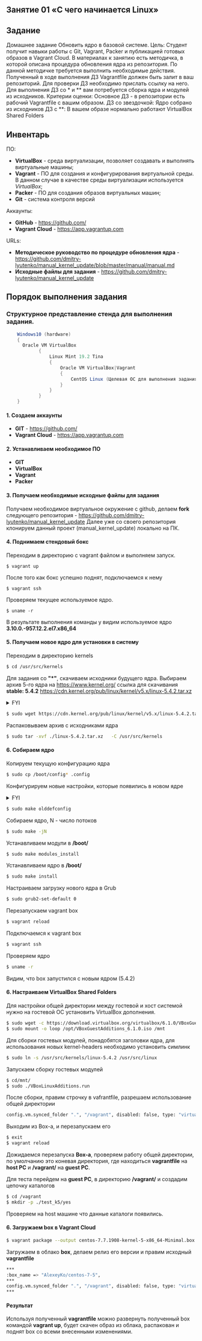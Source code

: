 ## Занятие 01 «С чего начинается Linux»
## Задание
Домашнее задание
Обновить ядро в базовой системе.
Цель: Студент получит навыки работы с Git, Vagrant, Packer и публикацией готовых образов в Vagrant Cloud.
В материалах к занятию есть методичка, в которой описана процедура обновления ядра из репозитория. По данной методичке требуется выполнить необходимые действия. Полученный в ходе выполнения ДЗ Vagrantfile должен быть залит в ваш репозиторий. Для проверки ДЗ необходимо прислать ссылку на него.
Для выполнения ДЗ со * и ** вам потребуется сборка ядра и модулей из исходников.
Критерии оценки: Основное ДЗ - в репозитории есть рабочий Vagrantfile с вашим образом.
ДЗ со звездочкой: Ядро собрано из исходников
ДЗ с **: В вашем образе нормально работают VirtualBox Shared Folders
## Инвентарь

ПО:
- **VirtualBox** - среда виртуализации, позволяет создавать и выполнять виртуальные машины;
- **Vagrant** - ПО для создания и конфигурирования виртуальной среды. В данном случае в качестве среды виртуализации используется *VirtualBox*;
- **Packer** - ПО для создания образов виртуальных машин;
- **Git** - система контроля версий

Аккаунты:
- **GitHub** - https://github.com/
- **Vagrant Cloud** - https://app.vagrantup.com

URLs:
- **Методическое руководство по процедуре обновления ядра** - https://github.com/dmitry-lyutenko/manual_kernel_update/blob/master/manual/manual.md
- **Исходные файлы для задания** - https://github.com/dmitry-lyutenko/manual_kernel_update
## Порядок выполнения задания
### Структурное представление стенда для выполнения задания.
```java
    Windows10 (hardware)
    {
      Oracle VM VirtualBox
            {
                Linux Mint 19.2 Tina
                {
                    Oracle VM VirtualBox|Vagrant
                    {
                        CentOS Linux (Целевая ОС для выполнения задания)
                    }
                }
            }
    }
```
#### 1. Создаем аккаунты
* **GIT** - https://github.com/
* **Vagrant Cloud** - https://app.vagrantup.com
#### 2. Устанавливаем необходимое ПО
* **GIT**
* **VirtualBox**
* **Vagrant**
* **Packer**
#### 3. Получаем необходимые исходные файлы для задания
Получаем необходимое виртуальное окружение с github, делаем **fork** следующего репозитория - https://github.com/dmitry-lyutenko/manual_kernel_update
Далее уже со своего репозитория клонируем данный проект (manual_kernel_update) локально на ПК.
#### 4. Поднимаем стендовый бокс
Переходим в директорию с vagrant файлом и выполняем запуск.

    $ vagrant up
После того как бокс успешно поднят, подключаемся к нему

    $ vagrant ssh
Проверяем текущее используемое ядро.

    $ uname -r
В результате выполнения команды у видим используемое ядро
**3.10.0.-957.12.2.el7.x86_64**
#### 5. Получаем новое ядро для установки в систему
Переходим в директорию kernels
```bash
$ cd /usr/src/kernels
```
Для задания со **"\*"**, скачиваем исходники будущего ядра.
Выбираем архив 5-го ядра на https://www.kernel.org/ 
ссылка для скачивания **stable:  5.4.2** https://cdn.kernel.org/pub/linux/kernel/v5.x/linux-5.4.2.tar.xz  
<details>
  <summary>FYI</summary>
Установка Wget
    
```bash
$ sudo yum install wget
```
</details>

```bash
$ sudo wget https://cdn.kernel.org/pub/linux/kernel/v5.x/linux-5.4.2.tar.xz  
```
Распаковываем архив с исходниками ядра

```bash
$ sudo tar -xvf ./linux-5.4.2.tar.xz   -C /usr/src/kernels
```
#### 6. Собираем ядро
Копируем текущую конфигурацию ядра
```bash
$ sudo cp /boot/config* .config
```
Конфигурируем новые настройки, которые появились в новом ядре
<details>
  <summary>FYI</summary>
Понадобиться установить :
    
```bash
$ sudo yum install -y ncurses-devel make gcc bc bison flex elfutils-libelf-devel openssl-devel
```
</details>

```bash
$ sudo make olddefconfig 
```
Собираем ядро, N - число потоков
```bash
$ sudo make -jN
```
Устанавливаем модули в **/boot/**
```bash
$ sudo make modules_install
```
Устанавливаем ядро в **/boot/**
```bash
$ sudo make install
```
Настраиваем загрузку нового ядра в Grub
```bash
$ sudo grub2-set-default 0
```
Перезапускаем vagrant box
```bash
$ vagrant reload
```
Подключаемся к vagrant box
```bash
$ vagrant ssh
```
Проверяем ядро
```bash
$ uname -r
```
Видим, что box запустился с новым ядром (5.4.2)
#### 6. Настраиваем VirtualBox Shared Folders
Для настройки общей директории между гостевой и хост системой нужно на гостевой ОС установить VirtualBox дополнения.
```bash
$ sudo wget -c https://download.virtualbox.org/virtualbox/6.1.0/VBoxGuestAdditions_6.0.10.iso  -O /opt/VBoxGuestAdditions_6.0.10.iso
$ sudo mount -o loop /opt/VBoxGuestAdditions_6.1.0.iso /mnt
```
Для сборки гостевых модулей, понадобятся заголовки ядра, для использования новых kernel-headers необходимо установить симлинк 
```bash
$ sudo ln -s /usr/src/kernels/linux-5.4.2 /usr/src/linux
```
Запускаем сборку гостевых модулей
```bash
$ cd/mnt/
$ sudo ./VBoxLinuxAdditions.run
```
После сборки, правим строчку в vafrantfile, разрешаем использование общей директории
```bash
config.vm.synced_folder ".", "/vagrant", disabled: false, type: "virtualbox"
```
Выходим из Box-а, и перезапускаем его

```bash
$ exit
$ vagrant reload
```
Дожидаемся перезапуска **Box-а**, проверяем работу общей директории, по умолчанию это коневая директория, где находиться **vagrantfile** на **host PC** и **/vagrant/** на **guest PC**.

Для теста перейдем на **guest PC**, в директорию **/vagrant/** и создадим цепочку каталогов
```bash
$ cd /vagrant
$ mkdir -p ./test_k5/yes
```
Проверяем на host машине что данные каталоги появились.
#### 6. Загружаем box в Vagrant Cloud
```bash
$ vagrant package --output centos-7.7.1908-kernel-5-x86_64-Minimal.box
```
Загружаем в облако **box**, делаем релиз его версии и правим исходный **vagrantfile**
```bash
***
:box_name => "AlexeyKo/centos-7-5",
***
config.vm.synced_folder ".", "/vagrant", disabled: false, type: "virtualbox"
***
```
#### Результат
Используя полученный **vagrantfile** можно развернуть полученный box командой **vagrant up**, будет скачен образ из облака, распакован и поднят box со всеми внесенными изменениями.
